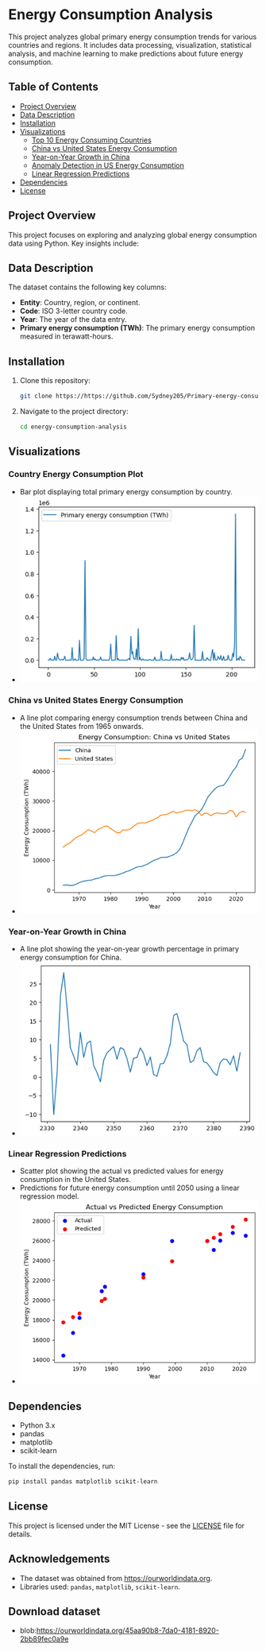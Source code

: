 # Energy Consumption Analysis

This project analyzes global primary energy consumption trends for various countries and regions. It includes data processing, visualization, statistical analysis, and machine learning to make predictions about future energy consumption.

## Table of Contents

- [Project Overview](#project-overview)
- [Data Description](#data-description)
- [Installation](#installation)
- [Visualizations](#visualizations)
  - [Top 10 Energy Consuming Countries](#top-10-energy-consuming-countries)
  - [China vs United States Energy Consumption](#china-vs-united-states-energy-consumption)
  - [Year-on-Year Growth in China](#year-on-year-growth-in-china)
  - [Anomaly Detection in US Energy Consumption](#anomaly-detection-in-us-energy-consumption)
  - [Linear Regression Predictions](#linear-regression-predictions)
- [Dependencies](#dependencies)
- [License](#license)

## Project Overview

This project focuses on exploring and analyzing global energy consumption data using Python. Key insights include:

## Data Description

The dataset contains the following key columns:

- **Entity**: Country, region, or continent.
- **Code**: ISO 3-letter country code.
- **Year**: The year of the data entry.
- **Primary energy consumption (TWh)**: The primary energy consumption measured in terawatt-hours.

## Installation

1. Clone this repository:
   ```bash
   git clone https://https://github.com/Sydney205/Primary-energy-consumption.git
   ```
2. Navigate to the project directory:
   ```bash
   cd energy-consumption-analysis
   ```

## Visualizations

### Country Energy Consumption Plot
- Bar plot displaying total primary energy consumption by country.
- <img src="./visuals/country_energy_consumption.png" alt="Country Energy Consumption" />

### China vs United States Energy Consumption
- A line plot comparing energy consumption trends between China and the United States from 1965 onwards.
- <img src="./visuals/us_vs_china.png" alt="us vs china" />

### Year-on-Year Growth in China
- A line plot showing the year-on-year growth percentage in primary energy consumption for China.
- <img src="./visuals/yoy.png" alt="Year-on-Year Growth in China" />

### Linear Regression Predictions
- Scatter plot showing the actual vs predicted values for energy consumption in the United States.
- Predictions for future energy consumption until 2050 using a linear regression model.
- <img src="./visuals/prediction.png" alt="Linear Regression Predictions" />

## Dependencies

- Python 3.x
- pandas
- matplotlib
- scikit-learn

To install the dependencies, run:

```bash
pip install pandas matplotlib scikit-learn
```
## License

This project is licensed under the MIT License - see the [LICENSE](./license.md) file for details.

## Acknowledgements

- The dataset was obtained from https://ourworldindata.org.
- Libraries used: `pandas`, `matplotlib`, `scikit-learn`.

## Download dataset
- blob:https://ourworldindata.org/45aa90b8-7da0-4181-8920-2bb89fec0a9e
